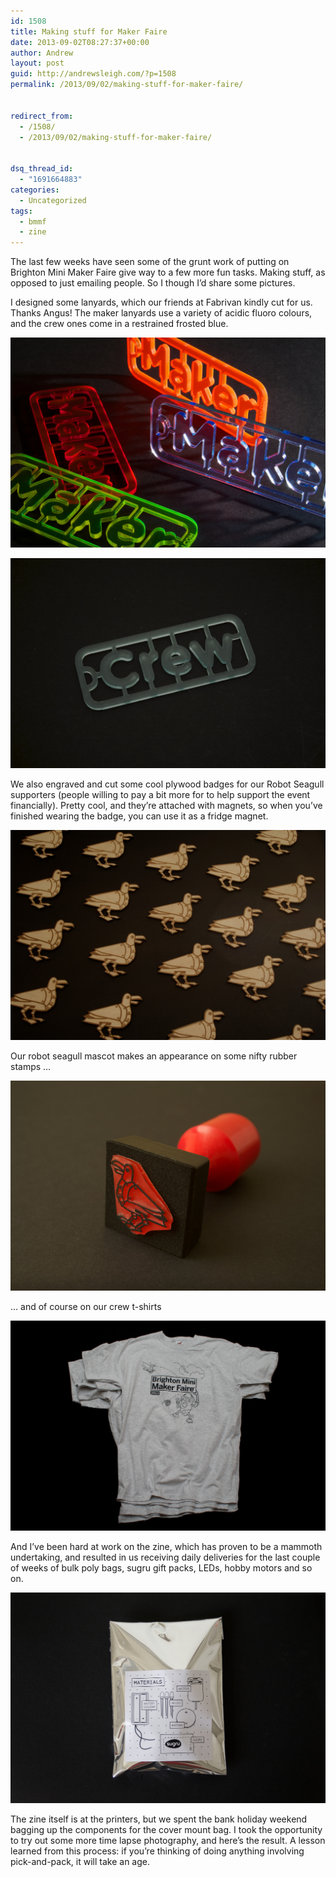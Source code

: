 ```yaml
---
id: 1508
title: Making stuff for Maker Faire
date: 2013-09-02T08:27:37+00:00
author: Andrew
layout: post
guid: http://andrewsleigh.com/?p=1508
permalink: /2013/09/02/making-stuff-for-maker-faire/


redirect_from:
  - /1508/
  - /2013/09/02/making-stuff-for-maker-faire/


dsq_thread_id:
  - "1691664883"
categories:
  - Uncategorized
tags:
  - bmmf
  - zine
---
```

The last few weeks have seen some of the grunt work of putting on Brighton Mini Maker Faire give way to a few more fun tasks. Making stuff, as opposed to just emailing people. So I though I&#8217;d share some pictures.<!--more-->

I designed some lanyards, which our friends at Fabrivan kindly cut for us. Thanks Angus! The maker lanyards use a variety of acidic fluoro colours, and the crew ones come in a restrained frosted blue.

[<img src="/assets/flickr/9611586988_0e5b49ca8e_b.jpg"     alt="IMG_0051" />](http://www.flickr.com/photos/andrewsleigh/9611586988/ "IMG_0051 by AndrewSleigh, on Flickr")

[<img src="/assets/flickr/9611588252_4662b868b9_b.jpg"     alt="IMG_0068" />](http://www.flickr.com/photos/andrewsleigh/9611588252/ "IMG_0068 by AndrewSleigh, on Flickr")

We also engraved and cut some cool plywood badges for our Robot Seagull supporters (people willing to pay a bit more for to help support the event financially). Pretty cool, and they&#8217;re attached with magnets, so when you&#8217;ve finished wearing the badge, you can use it as a fridge magnet.

[<img src="/assets/flickr/9611588918_f01345fb05_b.jpg"     alt="IMG_0077" />](http://www.flickr.com/photos/andrewsleigh/9611588918/ "IMG_0077 by AndrewSleigh, on Flickr")

Our robot seagull mascot makes an appearance on some nifty rubber stamps &#8230;

[<img src="/assets/flickr/9608358563_20a21fe49f_b.jpg"     alt="IMG_0139" />](http://www.flickr.com/photos/andrewsleigh/9608358563/ "IMG_0139 by AndrewSleigh, on Flickr")

&#8230; and of course on our crew t-shirts

[<img src="/assets/flickr/9608357059_c374f39295_b.jpg"     alt="IMG_0122" />](http://www.flickr.com/photos/andrewsleigh/9608357059/ "IMG_0122 by AndrewSleigh, on Flickr")

And I&#8217;ve been hard at work on the zine, which has proven to be a mammoth undertaking, and resulted in us receiving daily deliveries for the last couple of weeks of bulk poly bags, sugru gift packs, LEDs, hobby motors and so on. 

[<img src="/assets/flickr/9616132358_bd224369bd_b.jpg"     alt="IMG_0147" />](http://www.flickr.com/photos/andrewsleigh/9616132358/ "IMG_0147 by AndrewSleigh, on Flickr")

The zine itself is at the printers, but we spent the bank holiday weekend bagging up the components for the cover mount bag. I took the opportunity to try out some more time lapse photography, and here&#8217;s the result. A lesson learned from this process: if you&#8217;re thinking of doing anything involving pick-and-pack, it will take an age.